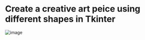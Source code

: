 # Create a creative art peice using different shapes in Tkinter
![image](https://user-images.githubusercontent.com/70882239/223042458-57621313-c54b-4a70-ad48-5786f0bdcffc.png)
